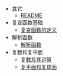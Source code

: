 * 其它
  * [README](复变函数/README.md)
* 复变函数基础
  * [复变函数的定义](复变函数/复变函数基础/复变函数的定义.md)
* 解析函数
  * [解析函数](复变函数/解析函数/解析函数.md)
* 复数和复平面
  * [复数及其运算](复变函数/复数和复平面/复数及其运算.md)
  * [复平面和复球面](复变函数/复数和复平面/复平面和复球面.md)

